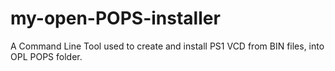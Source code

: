 # my-open-POPS-installer
A Command Line Tool used to create and install PS1 VCD from BIN files, into OPL POPS folder.
